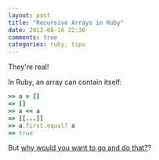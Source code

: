 ```yaml
---
layout: post
title: "Recursive Arrays in Ruby"
date: 2012-08-16 22:30
comments: true
categories: ruby, tips
---
```


They're real!

In Ruby, an array can contain itself:

```ruby
>> a = []
=> []
>> a << a
=> [[...]]
>> a.first.equal? a
=> true
```
<!-- more -->

But [why would you want to go and do that?](http://stackoverflow.com/questions/10606734/what-are-recursive-arrays-good-for)?
